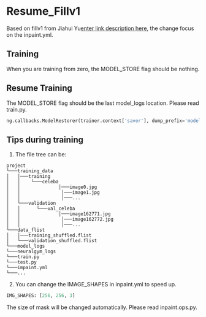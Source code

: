 # Resume_Fillv1
Based on fillv1 from Jiahui Yu[enter link description here](https://github.com/JiahuiYu/generative_inpainting), the change focus on the inpaint.yml.

## Training
When you are training from zero, the MODEL_STORE flag should be nothing.

## Resume Training
The MODEL_STORE flag should be the last model_logs location. Please read train.py.
```python
ng.callbacks.ModelRestorer(trainer.context['saver'], dump_prefix='model_logs/'+config.MODEL_RESTORE+'/snap', optimistic=True),
```

## Tips during training
1. The file tree can be:
```
project
└───training_data
│   │───training
│   │    └───celeba
│   │    		   │───image0.jpg
│   │   	    	│───image1.jpg
│   │   		    │───...
│   └───validation
│   │	   └───val_celeba
│   │    		   │───image162771.jpg
│   │   		    │───image162772.jpg
│   │   		    │───...
└───data_flist
│   │───training_shuffled.flist
│   └───validation_shuffled.flist
└───model_logs
└───neuralgym_logs
└───train.py
└───test.py
└───impaint.yml
└───...  

```
2. You can change the IMAGE_SHAPES in inpaint.yml to speed up.
``` python 
IMG_SHAPES: [256, 256, 3]
```
The size of mask will be changed automatically. Please read inpaint.ops.py.
 
 
